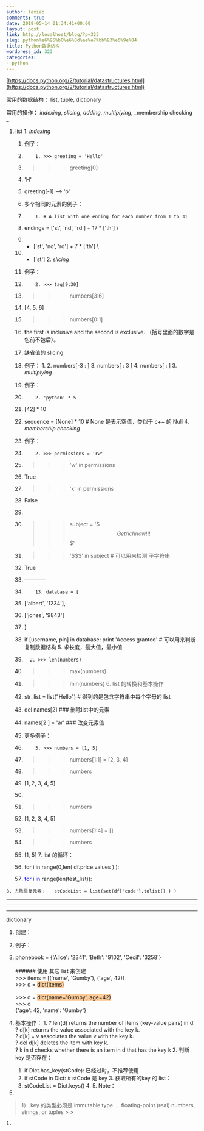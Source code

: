 ```yaml
---
author: lexiao
comments: true
date: 2019-05-14 01:34:41+00:00
layout: post
link: http://localhost/blog/?p=323
slug: python%e6%95%b0%e6%8d%ae%e7%bb%93%e6%9e%84
title: Python数据结构
wordpress_id: 323
categories:
- python
---
```


[https://docs.python.org/2/tutorial/datastructures.html](https://docs.python.org/2/tutorial/datastructures.html)

  


常用的数据结构：  list, tuple, dictionary

  


常用的操作：  _indexing_, _slicing_, _adding_, _multiplying_,  _membership checking _.

  


  1. list
    1. _indexing_
      1. 例子：
      2.         1. >>> greeting = 'Hello'
        2. >>> greeting[0]
        3. 'H'
        4. greeting[-1]  --> 'o'
      3. 多个相同的元素的例子：
      4.         1. # A list with one ending for each number from 1 to 31
        2. endings = ['st', 'nd', 'rd'] + 17 * ['th'] \
        3. + ['st', 'nd', 'rd'] + 7 * ['th'] \
        4. + ['st']
    2. _slicing_
      1. 例子：
        1.         2. >>> tag[9:30]
        3. >>> numbers[3:6]
        4. [4, 5, 6]
        5. >>> numbers[0:1]
      2. the first is inclusive and the second is exclusive. （括号里面的数字是包前不包后）。
      3. 缺省值的 slicing
        1. 例子：
          1.           2. numbers[-3  :  ]
          3. numbers[  :  3 ]
          4. numbers[  :  ]
    3. _multiplying_
      1. 例子：
        1.         2. 'python' * 5
        3. [42] * 10
        4. sequence = [None] * 10  #  None 是表示空值，类似于 c++ 的 Null
    4. _membership checking_
      1. 例子：
        1.         2. >>> permissions = 'rw'
        3. >>> 'w' in permissions
        4. True
        5. >>> 'x' in permissions
        6. False
        7.   

        8. >>> subject = '$$$ Get rich now!!! $$$'
        9. >>> '$$$' in subject  # 可以用来检测 子字符串
        10. True
        11. ————
        12.         13. database = [
        14. ['albert', '1234'],
        15. ['jones', '9843']
        16. ]
        17. if [username, pin] in database: print 'Access granted'  # 可以用来判断复制数据结构
    5. 求长度，最大值，最小值
      1.       2. >>> len(numbers)
      3. >>> max(numbers)
      4. >>> min(numbers)
    6. list 的转换和基本操作
      1. str_list = list("Hello")  # 得到的是包含字符串中每个字母的 list
      2. del names[2]  ###  删除list中的元素
      3. names[2:]  =  'ar'  ###  改变元素值
        1. 更多例子：
        2.         3. >>> numbers = [1, 5]
        4. >>> numbers[1:1] = [2, 3, 4]
        5. >>> numbers
        6. [1, 2, 3, 4, 5]
        7.   

        8. >>> numbers
        9. [1, 2, 3, 4, 5]
        10. >>> numbers[1:4] = []
        11. >>> numbers
        12. [1, 5]
    7. list 的循环：
      1. for i in range(0,len( df.price.values ) ):
      2. <span style="color: #0000ff;">for</span> i <span style="color: #0000ff;">in</span> range(len(test_list)):

    8. 去除重复元素：   stCodeList = list(set(df['code'].tolist() ) )

  


------------------------------------------------------------------------------------------------------------------------------------------------

------------------------------------------------------------------------------------------------------------------------------------------------

------------------------------------------------------------------------------------------------------------------------------------------------

  


  


dictionary

  


  1. 创建：
  2. 	例子：
  3. <p>phonebook = {'Alice': '2341', 'Beth': '9102', 'Cecil': '3258'}<br><br>######   使用 其它 list 来创建<br>>>> items = [('name', 'Gumby'), ('age', 42)]<br>>>> d = <span style="background-color: rgb(255, 204, 153);">dict(items)</span><br><br>>>> d = <span style="background-color: rgb(255, 204, 153);">dict(name='Gumby', age=42)</span><br>>>> d<br>{'age': 42, 'name': 'Gumby'}</p>

  

  4. 基本操作：
    1. ? len(d)  returns the number of items (key-value pairs) in d.  
? d[k]  returns the value associated with the key k.  
? d[k] = v associates the value v with the key k.  
? del d[k]  deletes the item with key k.  
? k in d checks whether there is an item in d that has the key k
    2. 判断 key 是否存在：
      1. if Dict.has_key(stCode):  已经过时，不推荐使用
      2. if stCode in Dict:	# stCode 是 key
    3. 获取所有的key 的 list：
      1. stCodeList = Dict.keys()
    4.   5. Note：

  6.   


<blockquote>1） key 的类型必须是  immutable type ：  floating-point (real) numbers, strings, or tuples
> 
> </blockquote>

    1.   


  


  


  


  


  


  


  


  


  

